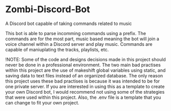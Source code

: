 # Zombi-Discord-Bot
A Discord bot capable of taking commands related to music

This bot is able to parse incomming commands using a prefix. The commands are for the most part, music based meaning the bot
will join a voice channel within a Discord server and play music. Commands are capable of maniuplating the tracks, playlists, etc.

!NOTE: 
Some of the code and designs decisions made in this project should
never be done in a professional environment. The two main bad practises within this project are the use of makeshift global variables using static, and saving data to text files
instead of an organized database. The only reason this project uses these bad practises is because it was intended to be for one private server.
If you are interested in using this as a template to create your own Discord bot, I would recommend not using some of the strategies that were used within this project. 
Also, the .env file is a template that you can change to fit your own project.
